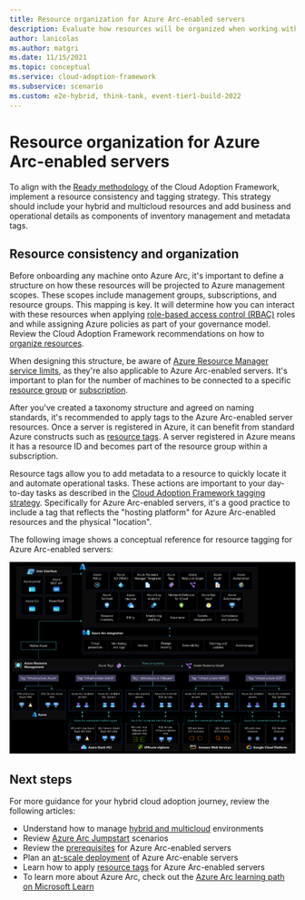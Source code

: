 ```yaml
---
title: Resource organization for Azure Arc-enabled servers
description: Evaluate how resources will be organized when working with Azure Arc-enabled servers
author: lanicolas
ms.author: matgri
ms.date: 11/15/2021
ms.topic: conceptual
ms.service: cloud-adoption-framework
ms.subservice: scenario
ms.custom: e2e-hybrid, think-tank, event-tier1-build-2022
---
```


# Resource organization for Azure Arc-enabled servers

To align with the [Ready methodology](../../../ready/index.md) of the Cloud Adoption Framework, implement a resource consistency and tagging strategy. This strategy should include your hybrid and multicloud resources and add business and operational details as components of inventory management and metadata tags.

## Resource consistency and organization

Before onboarding any machine onto Azure Arc, it's important to define a structure on how these resources will be projected to Azure management scopes. These scopes include management groups, subscriptions, and resource groups. This mapping is key. It will determine how you can interact with these resources when applying [role-based access control (RBAC)](/azure/active-directory/roles/best-practices) roles and while assigning Azure policies as part of your governance model. Review the Cloud Adoption Framework recommendations on how to [organize resources](/azure/cloud-adoption-framework/ready/azure-setup-guide/organize-resources?tabs=AzureManagementGroupsAndHierarchy).

When designing this structure, be aware of [Azure Resource Manager service limits](/azure/azure-arc/servers/agent-overview#azure-subscription-and-service-limits), as they're also applicable to Azure Arc-enabled servers. It's important to plan for the number of machines to be connected to a specific [resource group](/azure/azure-resource-manager/management/azure-subscription-service-limits#resource-group-limits) or [subscription](/azure/azure-resource-manager/management/azure-subscription-service-limits#subscription-limits).

After you've created a taxonomy structure and agreed on naming standards, it's recommended to apply tags to the Azure Arc-enabled server resources. Once a server is registered in Azure, it can benefit from standard Azure constructs such as [resource tags](/azure/cloud-adoption-framework/manage/hybrid/server/best-practices/arc-inventory-tagging). A server registered in Azure means it has a resource ID and becomes part of the resource group within a subscription.

Resource tags allow you to add metadata to a resource to quickly locate it and automate operational tasks. These actions are important to your day-to-day tasks as described in the [Cloud Adoption Framework tagging strategy](/azure/cloud-adoption-framework/ready/azure-best-practices/naming-and-tagging). Specifically for Azure Arc-enabled servers, it's a good practice to include a tag that reflects the "hosting platform" for Azure Arc-enabled resources and the physical "location".

The following image shows a conceptual reference for resource tagging for Azure Arc-enabled servers:

[ ![A diagram depicting resource tagging for Azure Arc-enabled servers.](./media/arc-enabled-servers-resource-tagging.png)](./media/arc-enabled-servers-resource-tagging.png#lightbox)

## Next steps

For more guidance for your hybrid cloud adoption journey, review the following articles:

- Understand how to manage [hybrid and multicloud](../manage.md) environments
- Review [Azure Arc Jumpstart](https://azurearcjumpstart.io/azure_arc_jumpstart/azure_arc_servers/day2/) scenarios
- Review the [prerequisites](/azure/azure-arc/servers/agent-overview#prerequisites) for Azure Arc-enabled servers
- Plan an [at-scale deployment](/azure/azure-arc/servers/plan-at-scale-deployment) of Azure Arc-enable servers
- Learn how to apply [resource tags](/cloud-adoption-framework/manage/hybrid/server/best-practices/arc-inventory-tagging) for Azure Arc-enabled servers
- To learn more about Azure Arc, check out the [Azure Arc learning path on Microsoft Learn](/learn/paths/manage-hybrid-infrastructure-with-azure-arc/)
